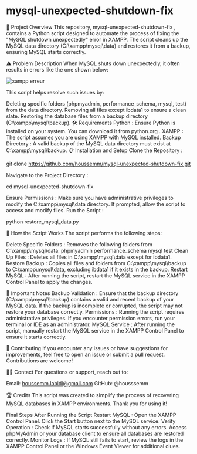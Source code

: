 # mysql-unexpected-shutdown-fix
📂 Project Overview
This repository, mysql-unexpected-shutdown-fix , contains a Python script designed to automate the process of fixing the "MySQL shutdown unexpectedly" error in XAMPP. The script cleans up the MySQL data directory (C:\xampp\mysql\data) and restores it from a backup, ensuring MySQL starts correctly.

⚠️ Problem Description
When MySQL shuts down unexpectedly, it often results in errors like the one shown below:

![xampp erreur](https://github.com/user-attachments/assets/85743883-ecb9-43dd-b572-012da375f45b)

This script helps resolve such issues by:


Deleting specific folders (phpmyadmin, performance_schema, mysql, test) from the data directory.
Removing all files except ibdata1 to ensure a clean slate.
Restoring the database files from a backup directory (C:\xampp\mysql\backup).
🛠️ Requirements
Python : Ensure Python is installed on your system. You can download it from python.org .
XAMPP : The script assumes you are using XAMPP with MySQL installed.
Backup Directory : A valid backup of the MySQL data directory must exist at C:\xampp\mysql\backup.
📋 Installation and Setup
Clone the Repository :

git clone https://github.com/houssemm/mysql-unexpected-shutdown-fix.git

Navigate to the Project Directory :

cd mysql-unexpected-shutdown-fix

Ensure Permissions :
Make sure you have administrative privileges to modify the C:\xampp\mysql\data directory.
If prompted, allow the script to access and modify files.
Run the Script :

python restore_mysql_data.py

🌟 How the Script Works
The script performs the following steps:

Delete Specific Folders :
Removes the following folders from C:\xampp\mysql\data:
phpmyadmin
performance_schema
mysql
test
Clean Up Files :
Deletes all files in C:\xampp\mysql\data except for ibdata1.
Restore Backup :
Copies all files and folders from C:\xampp\mysql\backup to C:\xampp\mysql\data, excluding ibdata1 if it exists in the backup.
Restart MySQL :
After running the script, restart the MySQL service in the XAMPP Control Panel to apply the changes.

🚨 Important Notes
Backup Validation :
Ensure that the backup directory (C:\xampp\mysql\backup) contains a valid and recent backup of your MySQL data.
If the backup is incomplete or corrupted, the script may not restore your database correctly.
Permissions :
Running the script requires administrative privileges. If you encounter permission errors, run your terminal or IDE as an administrator.
MySQL Service :
After running the script, manually restart the MySQL service in the XAMPP Control Panel to ensure it starts correctly.

🤝 Contributing
If you encounter any issues or have suggestions for improvements, feel free to open an issue or submit a pull request. Contributions are welcome!

👩‍💻 Contact
For questions or support, reach out to:

Email: houssemm.labidi@gmail.com
GitHub: @housssemm


🏆 Credits
This script was created to simplify the process of recovering MySQL databases in XAMPP environments. Thank you for using it!

Final Steps After Running the Script
Restart MySQL :
Open the XAMPP Control Panel.
Click the Start button next to the MySQL service.
Verify Operation :
Check if MySQL starts successfully without any errors.
Access phpMyAdmin or your database client to ensure all databases are restored correctly.
Monitor Logs :
If MySQL still fails to start, review the logs in the XAMPP Control Panel or the Windows Event Viewer for additional clues.
